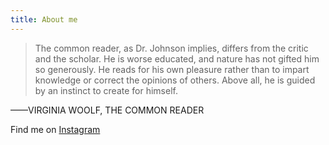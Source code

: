 ```yaml
---
title: About me
---
```


>The common reader, as Dr. Johnson implies, differs from the critic and the scholar. He is worse educated, and nature has not gifted him so generously. He reads for his own pleasure rather than to impart knowledge or correct the opinions of others. Above all, he is guided by an instinct to create for himself.

——VIRGINIA WOOLF, THE COMMON READER

Find me on [Instagram](https://www.instagram.com/shioribooks2019/) 
